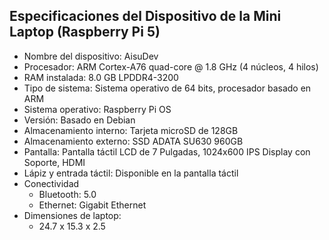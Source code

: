 ## Especificaciones del Dispositivo de la Mini Laptop (Raspberry Pi 5)
* Nombre del dispositivo: AisuDev
* Procesador: ARM Cortex-A76 quad-core @ 1.8 GHz (4 núcleos, 4 hilos)
* RAM instalada: 8.0 GB LPDDR4-3200
* Tipo de sistema: Sistema operativo de 64 bits, procesador basado en ARM
* Sistema operativo: Raspberry Pi OS
* Versión: Basado en Debian
* Almacenamiento interno: Tarjeta microSD de 128GB
* Almacenamiento externo: SSD ADATA SU630 960GB
* Pantalla: Pantalla táctil LCD de 7 Pulgadas, 1024x600 IPS Display con Soporte, HDMI
* Lápiz y entrada táctil: Disponible en la pantalla táctil
* Conectividad
  * Bluetooth: 5.0
  * Ethernet: Gigabit Ethernet
* Dimensiones de laptop:
  * 24.7 x 15.3 x 2.5
